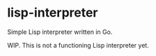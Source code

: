 # lisp-interpreter

Simple Lisp interpreter written in Go.

WIP. This is not a functioning Lisp interpreter yet. 
